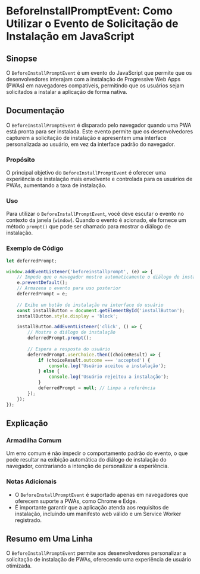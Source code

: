 <!--
Meta Description: # BeforeInstallPromptEvent: Como Utilizar o Evento de Solicitação de Instalação em JavaScript ## Sinopse O `BeforeInstallPromptEvent` é um evento do J...
Meta Keywords: instalação, que, beforeinstallpromptevent, evento, usuário
-->

# BeforeInstallPromptEvent: Como Utilizar o Evento de Solicitação de Instalação em JavaScript

## Sinopse
O `BeforeInstallPromptEvent` é um evento do JavaScript que permite que os desenvolvedores interajam com a instalação de Progressive Web Apps (PWAs) em navegadores compatíveis, permitindo que os usuários sejam solicitados a instalar a aplicação de forma nativa.

## Documentação
O `BeforeInstallPromptEvent` é disparado pelo navegador quando uma PWA está pronta para ser instalada. Este evento permite que os desenvolvedores capturem a solicitação de instalação e apresentem uma interface personalizada ao usuário, em vez da interface padrão do navegador.

### Propósito
O principal objetivo do `BeforeInstallPromptEvent` é oferecer uma experiência de instalação mais envolvente e controlada para os usuários de PWAs, aumentando a taxa de instalação.

### Uso
Para utilizar o `BeforeInstallPromptEvent`, você deve escutar o evento no contexto da janela (`window`). Quando o evento é acionado, ele fornece um método `prompt()` que pode ser chamado para mostrar o diálogo de instalação.

### Exemplo de Código
```javascript
let deferredPrompt;

window.addEventListener('beforeinstallprompt', (e) => {
    // Impede que o navegador mostre automaticamente o diálogo de instalação
    e.preventDefault();
    // Armazena o evento para uso posterior
    deferredPrompt = e;
    
    // Exibe um botão de instalação na interface do usuário
    const installButton = document.getElementById('installButton');
    installButton.style.display = 'block';

    installButton.addEventListener('click', () => {
        // Mostra o diálogo de instalação
        deferredPrompt.prompt();
        
        // Espera a resposta do usuário
        deferredPrompt.userChoice.then((choiceResult) => {
            if (choiceResult.outcome === 'accepted') {
                console.log('Usuário aceitou a instalação');
            } else {
                console.log('Usuário rejeitou a instalação');
            }
            deferredPrompt = null; // Limpa a referência
        });
    });
});
```

## Explicação
### Armadilha Comum
Um erro comum é não impedir o comportamento padrão do evento, o que pode resultar na exibição automática do diálogo de instalação do navegador, contrariando a intenção de personalizar a experiência.

### Notas Adicionais
- O `BeforeInstallPromptEvent` é suportado apenas em navegadores que oferecem suporte a PWAs, como Chrome e Edge.
- É importante garantir que a aplicação atenda aos requisitos de instalação, incluindo um manifesto web válido e um Service Worker registrado.

## Resumo em Uma Linha
O `BeforeInstallPromptEvent` permite aos desenvolvedores personalizar a solicitação de instalação de PWAs, oferecendo uma experiência de usuário otimizada.